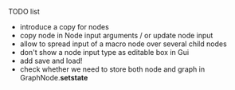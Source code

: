 TODO list

- introduce a copy for nodes 
- copy node in Node input arguments / or update node input
- allow to spread input of a macro node over several child nodes
- don't show a node input type as editable box in Gui
- add save and load! 
- check whether we need to store both node and graph in GraphNode.__setstate__ 